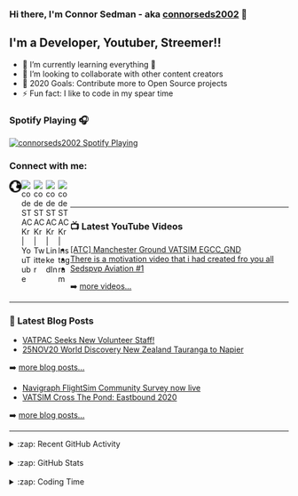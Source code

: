 ### Hi there, I'm Connor Sedman - aka [connorseds2002][website] 👋

## I'm a Developer, Youtuber, Streemer!!

- 🌱 I’m currently learning everything 🤣
- 👯 I’m looking to collaborate with other content creators
- 🥅 2020 Goals: Contribute more to Open Source projects
- ⚡ Fun fact: I like to code in my spear time

### Spotify Playing 🎧

[<img src="https://novatorem.connorseds2002.vercel.app/api/spotify" alt="connorseds2002 Spotify Playing" width="350" />](https://open.spotify.com/user/connor-808)

### Connect with me:

[<img align="left" alt="codeSTACKr.com" width="22px" src="https://raw.githubusercontent.com/iconic/open-iconic/master/svg/globe.svg" />][website]
[<img align="left" alt="codeSTACKr | YouTube" width="22px" src="https://cdn.jsdelivr.net/npm/simple-icons@v3/icons/youtube.svg" />][youtube]
[<img align="left" alt="codeSTACKr | Twitter" width="22px" src="https://cdn.jsdelivr.net/npm/simple-icons@v3/icons/twitter.svg" />][twitter]
[<img align="left" alt="codeSTACKr | LinkedIn" width="22px" src="https://cdn.jsdelivr.net/npm/simple-icons@v3/icons/linkedin.svg" />][linkedin]
[<img align="left" alt="codeSTACKr | Instagram" width="22px" src="https://cdn.jsdelivr.net/npm/simple-icons@v3/icons/instagram.svg" />][instagram]

<br />
<br />

---

### 📺 Latest YouTube Videos

<!-- YOUTUBE:START -->
- [[ATC] Manchester Ground VATSIM EGCC_GND](https://www.youtube.com/watch?v=2gOB_NWOp2o)
- [There is a motivation video that i had created fro you all](https://www.youtube.com/watch?v=cKzpUc_jYaw)
- [Sedspvp Aviation #1](https://www.youtube.com/watch?v=6Z4TeOA4d0A)
<!-- YOUTUBE:END -->

➡️ [more videos...](https://youtube.com/channel/UC6fFV-8lCLLoKYCUAstFbQQ)

---

### 📕 Latest Blog Posts

<!-- BLOG-POST-LIST:START -->
- [VATPAC Seeks New Volunteer Staff!](https://forums.vatpac.org/topic/18441-vatpac-seeks-new-volunteer-staff/?do=findComment&comment=130295)
- [25NOV20 World Discovery New Zealand  Tauranga to Napier](https://forums.vatpac.org/calendar/event/1543-25nov20-world-discovery-new-zealand-tauranga-to-napier/)
<!-- BLOG-POST-LIST:END -->

➡️ [more blog posts...](https://Forums.vatpac.org)
<!-- VATSIM.NET:START -->
- [Navigraph FlightSim Community Survey now live](https://forums.vatsim.net/topic/29868-navigraph-flightsim-community-survey-now-live/)
- [VATSIM Cross The Pond: Eastbound 2020](https://forums.vatsim.net/topic/29638-vatsim-cross-the-pond-eastbound-2020/)
<!-- VATSIM.NET:END -->
➡️ [more blog posts...](https://forums.vatsim.net/forum/216-announcements-important-notices/)

---

<details>
  <summary>:zap: Recent GitHub Activity</summary>  
<!--START_SECTION:activity-->
1. 🎉 Merged PR [#8](https://github.com/Connorseds2002/connorseds2002/pull/8) in [Connorseds2002/connorseds2002](https://github.com/Connorseds2002/connorseds2002)
2. 💪 Opened PR [#8](https://github.com/Connorseds2002/connorseds2002/pull/8) in [Connorseds2002/connorseds2002](https://github.com/Connorseds2002/connorseds2002)
3. 🎉 Merged PR [#7](https://github.com/Connorseds2002/connorseds2002/pull/7) in [Connorseds2002/connorseds2002](https://github.com/Connorseds2002/connorseds2002)
4. 💪 Opened PR [#7](https://github.com/Connorseds2002/connorseds2002/pull/7) in [Connorseds2002/connorseds2002](https://github.com/Connorseds2002/connorseds2002)
5. ❗️ Opened issue [#3196](https://github.com/VATSIM-UK/UK-Sector-File/issues/3196) in [VATSIM-UK/UK-Sector-File](https://github.com/VATSIM-UK/UK-Sector-File)
<!--END_SECTION:activity-->

</details>
<br />
<details>
  <summary>:zap: GitHub Stats</summary>

  <img align="left" alt="connorseds2002's GitHub Stats" src="http://github-readme-stats.connorseds2002.vercel.app/api?username=connorseds2002&show_icons=true&hide_border=true" />
<img align="left" alt="connorseds2002's GitHub Top Langs" src="http://github-readme-stats.connorseds2002.vercel.app/api/top-langs/?username=connorseds2002&layout=compact2&show_icons=true&hide_border=true" />

</details>
<br />
<details>
  <summary>:zap: Coding Time</summary>
  <a href="https://wakatime.com"><img src="https://wakatime.com/share/@connorseds2002/fbe24d6b-ddb8-468c-bf02-701ed789a553.png" /></a>
</details>

[website]: https://vatpac.org
[twitter]: https://twitter.com/connorsedman11
[youtube]: https://youtube.com/channel/UC6fFV-8lCLLoKYCUAstFbQQ
[instagram]: https://instagram.com/
[linkedin]: https://linkedin.com/in/

